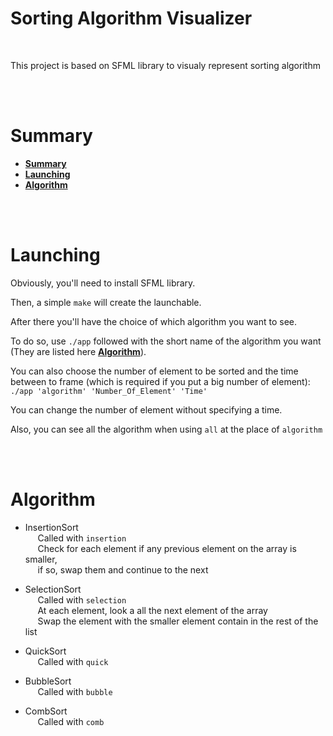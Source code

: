 # Sorting Algorithm Visualizer

<br/>

This project is based on SFML library to visualy represent sorting algorithm

<br/>

<br/>

# Summary
* **[Summary](#summary)**
* **[Launching](#launching)**
* **[Algorithm](#algortihm)**

<br/>

<br/>

# Launching

Obviously, you'll need to install SFML library.

Then, a simple `make` will create the launchable.

After there you'll have the choice of which algorithm you want to see.

To do so, use `./app` followed with the short name of the algorithm you want (They are listed here **[Algorithm](#algorithm)**).

You can also choose the number of element to be sorted and the time between to frame (which is required if you put a big number of element): `./app 'algorithm' 'Number_Of_Element' 'Time'`

You can change the number of element without specifying a time.

Also, you can see all the algorithm when using `all` at the place of `algorithm`

<br/>

<br/>

# Algorithm

* InsertionSort  
     Called with `insertion`  
     Check for each element if any previous element on the array is smaller,  
     if so, swap them and continue to the next

* SelectionSort  
     Called with `selection`  
     At each element, look a all the next element of the array  
     Swap the element with the smaller element contain in the rest of the list

* QuickSort  
     Called with `quick`

* BubbleSort  
     Called with `bubble`

* CombSort  
     Called with `comb`


<br/>
